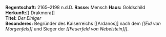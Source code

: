 **Regentschaft:** 2165–2198 n.d.D. 
**Rasse:** Mensch
**Haus:** Goldschild  
**Herkunft:**[[ Drakmora]]  
**Titel:** _Der Einiger_  
**Besonderes:** Begründer des Kaiserreichs [[Ardanos]] nach dem _[[Eid von Morgenfels]]_ und Sieger der _[[Feuerfeld von Nebelstein]]]_.

